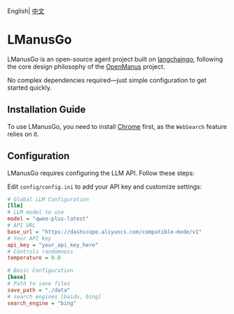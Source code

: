 English| [中文](README_zh.md)

# LManusGo
LManusGo is an open-source agent project built on [langchaingo](https://github.com/tmc/langchaingo), following the core design philosophy of the [OpenManus](https://github.com/FoundationAgents/OpenManus) project.

No complex dependencies required—just simple configuration to get started quickly.

## Installation Guide
To use LManusGo, you need to install [Chrome](https://www.google.com/chrome/) first, as the `WebSearch` feature relies on it.

## Configuration
LManusGo requires configuring the LLM API. Follow these steps:

Edit `config/config.ini` to add your API key and customize settings:
```ini  
# Global LLM Configuration  
[llm]
# LLM model to use  
model = "qwen-plus-latest"
# API URL  
base_url = "https://dashscope.aliyuncs.com/compatible-mode/v1"
# Your API key  
api_key = "your_api_key_here"
# Controls randomness  
temperature = 0.8

# Basic Configuration  
[base]
# Path to save files  
save_path = "./data"  
# search engines [baidu, bing]
search_engine = "bing"
```